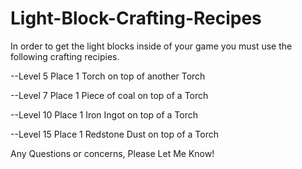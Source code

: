 # Light-Block-Crafting-Recipes
In order to get the light blocks inside of your game you must use the following crafting
recipies.

--Level 5
    Place 1 Torch on top of another Torch
    
--Level 7
    Place 1 Piece of coal on top of a Torch
    
--Level 10
    Place 1 Iron Ingot on top of a Torch
    
--Level 15
    Place 1 Redstone Dust on top of a Torch
    
Any Questions or concerns, Please Let Me Know!
